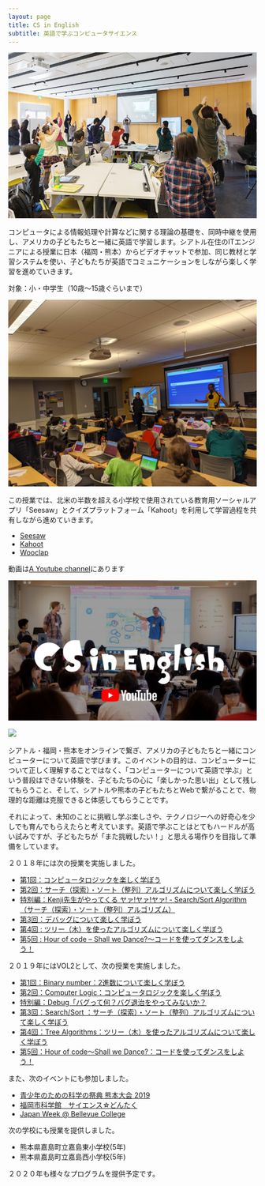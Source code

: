 ```yaml
---
layout: page
title: CS in English
subtitle: 英語で学ぶコンピュータサイエンス
---
```


![Tree Pose](/img/tree.jpg)

コンピュータによる情報処理や計算などに関する理論の基礎を、同時中継を使用し、アメリカの子どもたちと一緒に英語で学習します。シアトル在住のITエンジニアによる授業に日本（福岡・熊本）からビデオチャットで参加、同じ教材と学習システムを使い、子どもたちが英語でコミュニケーションをしながら楽しく学習を進めていきます。

対象：小・中学生（10歳～15歳ぐらいまで）

![Kahoot](/img/201912Kahoot.jpg)

この授業では、北米の半数を超える小学校で使用されている教育用ソーシャルアプリ「Seesaw」とクイズプラットフォーム「Kahoot」を利用して学習過程を共有しながら進めていきます。
- [Seesaw](https://web.seesaw.me/)
- [Kahoot](https://kahoot.com/)
- [Wooclap](https://wooclap.com)

動画は[A Youtube
channel](https://www.youtube.com/channel/UCyCSSAU2C8m7Zo_QZnbbiSw)にあります


[![](/img/youtubelogo.png)](https://www.youtube.com/channel/UCyCSSAU2C8m7Zo_QZnbbiSw)

[![](http://img.youtube.com/vi/MyIARnSaYX8/0.jpg)](http://www.youtube.com/watch?v=MyIARnSaYX8)

シアトル・福岡・熊本をオンラインで繋ぎ、アメリカの子どもたちと一緒にコンピューターについて英語で学びます。このイベントの目的は、コンピューターについて正しく理解することではなく、「コンピューターについて英語で学ぶ」という普段はできない体験を、子どもたちの心に「楽しかった思い出」として残してもらうこと、そして、シアトルや熊本の子どもたちとWebで繋がることで、物理的な距離は克服できると体感してもらうことです。

それによって、未知のことに挑戦し学ぶ楽しさや、テクノロジーへの好奇心を少しでも育んでもらえたらと考えています。英語で学ぶことはとてもハードルが高い試みですが、子どもたちが「また挑戦したい！」と思える場作りを目指して準備をしています。

２０１８年には次の授業を実施しました。

- [第1回：コンピュータロジックを楽しく学ぼう](https://kidscodeclub.jp/computer-science_20180422_report/)
- [第2回：サーチ（探索）・ソート（整列）アルゴリズムについて楽しく学ぼう](https://kidscodeclub.jp/computer-science_20180617/)
- [特別編：Kenji先生がやってくる ヤァ!ヤァ!ヤァ! - Search/Sort Algorithm（サーチ（探索）・ソート（整列）アルゴリズム）](https://sijp.org/sort-search-algorithm-in-kumamoto-ja/)
- [第3回：デバッグについて楽しく学ぼう](https://kidscodeclub.jp/computer-science_20181021_report/)
- [第4回 : ツリー（木）を使ったアルゴリズムについて楽しく学ぼう](https://sijp.org/event-report-tree-algorithm-lets-play-with-trees/)
- [第5回 : Hour of code – Shall we Dance?～コードを使ってダンスをしよう！](https://sijp.org/code-org-hour-of-code/)

２０１９年にはVOL2として、次の授業を実施しました。

- [第1回：Binary number：2進数について楽しく学ぼう](https://www.facebook.com/kidscodeclubjp/videos/650221085391145)
- [第2回：Computer Logic：コンピュータロジックを楽しく学ぼう](https://kidscodeclub.jp/cs-in-english-2-2-report/)
- [特別編：Debug「バグって何？バグ退治をやってみないか？](https://sijp.org/fukuoka-debug-class-report/)
- [第3回：Search/Sort ：サーチ（探索）・ソート（整列）アルゴリズムについて楽しく学ぼう](https://sijp.org/921-search-sort-algorithms-ja/)
- [第4回：Tree Algorithms：ツリー（木）を使ったアルゴリズムについて楽しく学ぼう](https://www.facebook.com/kidscodeclubjp/posts/1206481019522801)
- [第5回：Hour of code～Shall we Dance?：コードを使ってダンスをしよう！](https://www.csinenglish.club/2019-12-07-hour-of-code/)

また、次のイベントにも参加しました。
- [青少年のための科学の祭典 熊本大会 2019](https://www.kumalr.net/2019/08/cs-in-english.html)
- [福岡市科学館　サイエンス☆どんたく](https://www.fukuokacity-kagakukan.jp/activity/2019/10/112114.html)
- [Japan Week @ Bellevue College](https://studentweb.bellevuecollege.edu/japan-week/japan-week-schedule-2/)

次の学校にも授業を提供しました。
- 熊本県嘉島町立嘉島東小学校(5年)
- 熊本県嘉島町立嘉島西小学校(5年)

２０２０年も様々なプログラムを提供予定です。
